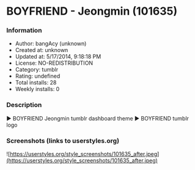 # BOYFRIEND - Jeongmin (101635)

### Information
- Author: bangAcy (unknown)
- Created at: unknown
- Updated at: 5/17/2014, 9:18:18 PM
- License: NO-REDISTRIBUTION
- Category: tumblr
- Rating: undefined
- Total installs: 28
- Weekly installs: 0


### Description
► BOYFRIEND Jeongmin tumblr dashboard theme 
► BOYFRIEND tumblr logo


### Screenshots (links to userstyles.org)
![https://userstyles.org/style_screenshots/101635_after.jpeg](https://userstyles.org/style_screenshots/101635_after.jpeg)


